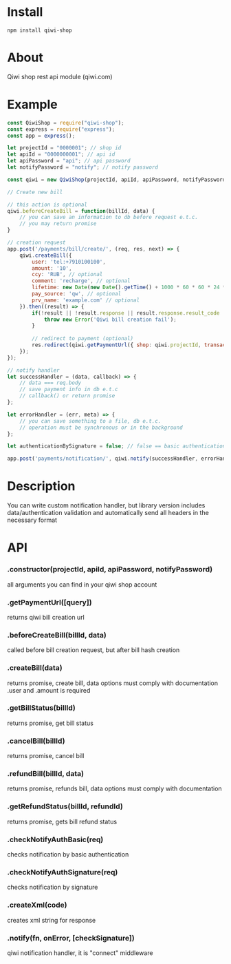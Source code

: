 # Install  
`npm install qiwi-shop`  

# About  
Qiwi shop rest api module (qiwi.com)  

# Example  
```js
const QiwiShop = require("qiwi-shop");
const express = require("express");
const app = express();

let projectId = "0000001"; // shop id
let apiId = "0000000001"; // api id
let apiPassword = "api"; // api password
let notifyPassword = "notify"; // notify password

const qiwi = new QiwiShop(projectId, apiId, apiPassword, notifyPassword);

// Create new bill

// this action is optional
qiwi.beforeCreateBill = function(billId, data) {
    // you can save an information to db before request e.t.c.
    // you may return promise
}

// creation request
app.post('/payments/bill/create/', (req, res, next) => {    
    qiwi.createBill({
        user: 'tel:+7910100100',
        amount: '10',
        ccy: 'RUB', // optional
        comment: 'recharge', // optional
        lifetime: new Date(new Date().getTime() + 1000 * 60 * 60 * 24 * 5).toISOString(), // optional
        pay_source: 'qw', // optional
        prv_name: 'example.com' // optional
    }).then((result) => {
        if(!result || !result.response || result.response.result_code != 0) {
            throw new Error('Qiwi bill creation fail');
        }
        
        // redirect to payment (optional)
        res.redirect(qiwi.getPaymentUrl({ shop: qiwi.projectId, transaction: result.response.bill.bill_id }));
    });
});

// notify handler 
let successHandler = (data, callback) => {
    // data === req.body    
    // save payment info in db e.t.c    
    // callback() or return promise
};

let errorHandler = (err, meta) => {
    // you can save something to a file, db e.t.c.
    // operation must be synchronous or in the background 
};

let authenticationBySignature = false; // false == basic authentication

app.post('payments/notification/', qiwi.notify(successHandler, errorHandler, authenticationBySignature));

```

# Description  
You can write custom notification handler, but library version includes data/authentication validation and automatically send all headers in the necessary format

# API  
### .constructor(projectId, apiId, apiPassword, notifyPassword)  
all arguments you can find in your qiwi shop account  

### .getPaymentUrl([query])  
returns qiwi bill creation url

### .beforeCreateBill(billId, data)  
called before bill creation request, but after bill hash creation

### .createBill(data)  
returns promise, create bill, data options must comply with documentation  
.user and .amount is required

### .getBillStatus(billId)  
returns promise, get bill status

### .cancelBill(billId)  
returns promise, cancel bill

### .refundBill(billId, data)  
returns promise, refunds bill,  data options must comply with documentation

### .getRefundStatus(billId, refundId)  
returns promise, gets bill refund status

### .checkNotifyAuthBasic(req)  
checks notification by basic authentication

### .checkNotifyAuthSignature(req)  
checks notification by signature

### .createXml(code)  
creates xml string for response

### .notify(fn, onError, [checkSignature])  
qiwi notification handler, it is "connect" middleware



